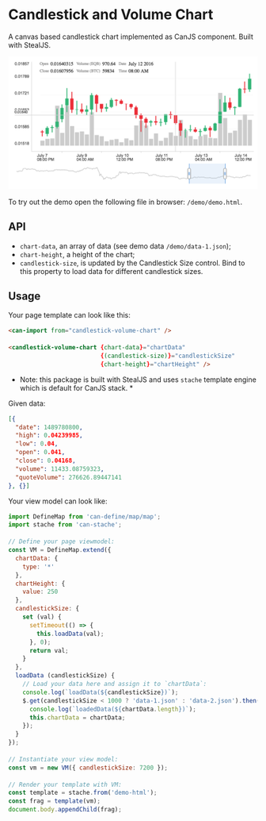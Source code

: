 Candlestick and Volume Chart
=======

A canvas based candlestick chart implemented as CanJS component. Built with StealJS.

![Demo](./demo.png)

To try out the demo open the following file in browser: `/demo/demo.html`.

## API

- `chart-data`, an array of data  (see demo data `/demo/data-1.json`);
- `chart-height`, a height of the chart;
- `candlestick-size`, is updated by the Candlestick Size control. Bind to this property to load data for different candlestick sizes.

## Usage

Your page template can look like this:
```html
<can-import from="candlestick-volume-chart" />

<candlestick-volume-chart {chart-data}="chartData"
                          {(candlestick-size)}="candlestickSize"
                          {chart-height}="chartHeight" />
```
* Note: this package is built with StealJS and uses `stache` template engine which is default for CanJS stack. *

Given data:
```json
[{
  "date": 1489780800,
  "high": 0.04239985,
  "low": 0.04,
  "open": 0.041,
  "close": 0.04168,
  "volume": 11433.08759323,
  "quoteVolume": 276626.89447141
}, {}]
```

Your view model can look like:
```js
import DefineMap from 'can-define/map/map';
import stache from 'can-stache';

// Define your page viewmodel:
const VM = DefineMap.extend({
  chartData: {
    type: '*'
  },
  chartHeight: {
    value: 250
  },
  candlestickSize: {
    set (val) {
      setTimeout(() => {
        this.loadData(val);
      }, 0);
      return val;
    }
  },
  loadData (candlestickSize) {
    // Load your data here and assign it to `chartData`:
    console.log(`loadData(${candlestickSize})`);
    $.get(candlestickSize < 1000 ? 'data-1.json' : 'data-2.json').then(chartData => {
      console.log(`loadedData(${chartData.length})`);
      this.chartData = chartData;
    });
  }
});

// Instantiate your view model:
const vm = new VM({ candlestickSize: 7200 });

// Render your template with VM:
const template = stache.from('demo-html');
const frag = template(vm);
document.body.appendChild(frag);
```